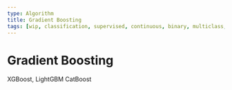 ```yaml
---
type: Algorithm
title: Gradient Boosting
tags: [wip, classification, supervised, continuous, binary, multiclass, ordinal]
---
```


# Gradient Boosting

XGBoost, LightGBM CatBoost

